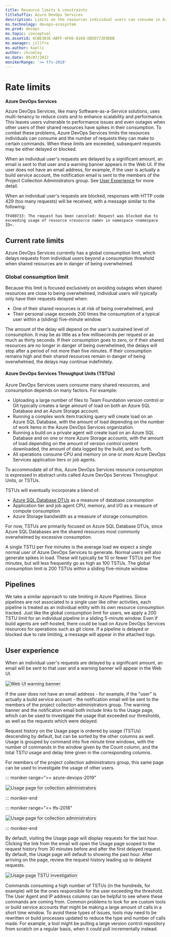 ```yaml
---
title: Resource limits & constraints  
titleSuffix: Azure DevOps Services  
description: Limits on the resources individual users can consume in Azure DevOps Services, and the number of work item tracking requests they can make 
ms.technology: devops-ecosystem
ms.prod: devops
ms.topic: conceptual
ms.assetid: 6CBE3B3E-ABFF-4F66-8168-DB5D772E9DDB  
ms.manager: jillfra
ms.author: kaelli
author: chcomley
ms.date: 09/07/2017
monikerRange: '>= tfs-2018'
---
```


<!--- Supports FWLINK: http://go.microsoft.com/fwlink/?LinkId=692096 -->

# Rate limits  

**Azure DevOps Services**

Azure DevOps Services, like many Software-as-a-Service solutions, uses multi-tenancy to reduce costs and to enhance scalability and performance. This leaves users vulnerable to performance issues and even outages when other users of their shared resources have spikes in their consumption. To combat these problems, Azure DevOps Services limits the resources individuals can consume and the number of 
requests they can make to certain commands. When these limits are exceeded, subsequent requests may be either delayed or blocked.

When an individual user's requests are delayed by a significant amount, an email is sent to that user and a warning banner appears in the Web UI. If the user does not have an email address, 
for example, if the user is actually a build service account, the notification email is sent to the members of the Project Collection Administrators group. See 
[User Experience](#user-experience) for more detail.

When an individual user's requests are blocked, responses with HTTP code 429 (too many requests) will be received, with a message similar to the following:

```TF400733: The request has been canceled: Request was blocked due to exceeding usage of resource <resource name> in namespace <namespace ID>.```

## Current rate limits
Azure DevOps Services currently has a global consumption limit, which delays requests from individual users beyond a consumption threshold when shared resources are in danger of being overwhelmed.

### Global consumption limit
Because this limit is focused exclusively on avoiding outages when shared resources are close to being overwhelmed, individual users will typically only have their requests delayed when:

- One of their shared resources is at risk of being overwhelmed, and 
- Their personal usage exceeds 200 times the consumption of a typical user within a (sliding) five-minute window. 

The amount of the delay will depend on the user's sustained level of consumption. It may be as little as a few milliseconds per request or as much as thirty seconds. If their consumption goes to zero, or if their shared resources are no longer in danger of being overwhelmed, the delays will stop after a period of not more than five minutes. If their consumption remains high and their shared resources remain in danger of being overwhelmed, the delays may continue indefinitely.

#### Azure DevOps Services Throughput Units (TSTUs)  
Azure DevOps Services users consume many shared resources, and consumption depends on many factors. For example:

- Uploading a large number of files to Team Foundation version control or Git typically creates a large amount of load on both an Azure SQL Database and an Azure Storage account.
- Running a complex work item tracking query will create load on an Azure SQL Database, with the amount of load depending on the number of work items in the Azure DevOps Services organization. 
- Running a build on a private agent will create load on an Azure SQL Database and on one or more Azure Storage accounts, with the amount of load depending on the amount of version 
control content downloaded, the amount of data logged by the build, and so forth.
- All operations consume CPU and memory on one or more Azure DevOps Services application tiers or job agents.

To accommodate all of this, Azure DevOps Services resource consumption is expressed in abstract units called Azure DevOps Services Throughput Units, or TSTUs.  

TSTUs will eventually incorporate a blend of:

- [Azure SQL Database DTUs](https://azure.microsoft.com/documentation/articles/sql-database-service-tiers) as a measure of database consumption   
- Application tier and job agent CPU, memory, and I/O as a measure of compute consumption   
- Azure Storage bandwidth as a measure of storage consumption.  

For now, TSTUs are primarily focused on Azure SQL Database DTUs, since Azure SQL Databases are the shared resources most commonly overwhelmed by excessive consumption. 

A single TSTU per five minutes is the average load we expect a single normal user of Azure DevOps Services to generate. Normal users will also generate spikes in load. These will typically
be 10 or fewer TSTUs per five minutes, but will less frequently go as high as 100 TSTUs. The global consumption limit is 200 TSTUs within a sliding five-minute window.

## Pipelines

We take a similar approach to rate limiting in Azure Pipelines. Since pipelines are not associated to a single user like other activities, each pipeline is treated as an individual entity with its own resource consumption tracked. Just like the global consumption limit for users, we apply a 200 TSTU limit for an individual pipeline in a sliding 5-minute window. Even if build agents are self-hosted, there could be load on Azure DevOps Services resources for operations such as git clone. If a pipeline is delayed or blocked due to rate limiting, a message will appear in the attached logs.

<!---
###Work item tracking request limits
This limit restricts individual users to 5,000 work item tracking (WIT) commands per hour per organization. When this rate is exceeded, additional WIT commands will be blocked. When
the user falls back below this rate, the blocking will stop. It is important to note that the hour window is a sliding window.

To avoid disruption of existing applications, the following commands are temporarily added to an allow list:

- ```GetWorkItem```
- ```PageWorkitemsById```

To avoid hitting these limits, we recommend:

- Using the reporting APIs (Work item revisions and Work item links) instead of GetWorkItem and PageWorkitemsById.
- Saving work item changes in batches, rather than one at a time.
- Reducing the frequency of running applications which make many WIT requests.

As discussed above, we expect to add additional rate limits over time. And we always reserve the right to slow down or block usage which we believe to be abusive.  
--> 

## User experience

When an individual user's requests are delayed by a significant amount, an email will be sent to that user and a warning banner will appear in the Web UI.  

<img alt="Web UI warning banner" src="./_img/rate-limits/web-ui-warning-banner.png" style="border: 1px solid #CCCCCC" />

If the user does not have an email address - for example, if the "user" is actually a build service account - the notification email will be sent to the members of the project collection 
administrators group. The warning banner and the notification email both include links to the Usage page, which can be used to investigate the usage that exceeded our thresholds, as well 
as the requests which were delayed.

Request history on the Usage page is ordered by usage (TSTUs) descending by default, but can be sorted by the other columns as well. Usage is grouped by command into five minute time windows,
with the number of commands in the window given by the Count column, and the total TSTU usage and delay time given in the corresponding columns. 

For members of the project collection administrators group, this same page can be used to investigate the usage of other users.

::: moniker range=">= azure-devops-2019"

   <img alt="Usage page for collection administrators" src="./_img/rate-limits/usage-pca-newnav.png" style="border: 1px solid #CCCCCC" />

::: moniker-end

::: moniker range="<= tfs-2018"

   <img alt="Usage page for collection administrators" src="./_img/rate-limits/usage-pca.png" style="border: 1px solid #CCCCCC" />

::: moniker-end

By default, visiting the Usage page will display requests for the last hour. Clicking the link from the email will open the Usage page scoped to the request history from 
30 minutes before and after the first delayed request. By default, the Usage page will default to showing the past hour. After arriving on the page, review the 
request history leading up to delayed requests.

<img alt="Usage page TSTU investigation" src="./_img/rate-limits/usage-tstu.png" style="border: 1px solid #CCCCCC" />

Commands consuming a high number of TSTUs (in the hundreds, for example) will be the ones responsible for the user exceeding the threshold. The User Agent and IP address columns can be helpful to see where these commands 
are coming from. Common problems to look for are custom tools or build service accounts that might be making a large amount of calls in a short time window. To avoid these types of issues,
tools may need to be rewritten or build processes updated to reduce the type and number of calls made. For example, a tool might be pulling a large version control repository from scratch
on a regular basis, when it could pull incrementally instead. 
